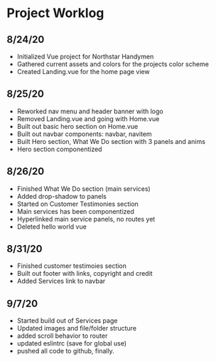 # Project Worklog

## 8/24/20

- Initialized Vue project for Northstar Handymen
- Gathered current assets and colors for the projects color scheme
- Created Landing.vue for the home page view

## 8/25/20

- Reworked nav menu and header banner with logo
- Removed Landing.vue and going with Home.vue
- Built out basic hero section on Home.vue
- Built out navbar components: navbar, navitem
- Built Hero section, What We Do section with 3 panels and anims
- Hero section componentized

## 8/26/20

- Finished What We Do section (main services)
- Added drop-shadow to panels
- Started on Customer Testimonies section
- Main services has been componentized
- Hyperlinked main service panels, no routes yet
- Deleted hello world vue

## 8/31/20

- Finished customer testimoies section
- Built out footer with links, copyright and credit
- Added Services link to navbar

## 9/7/20

- Started build out of Services page
- Updated images and file/folder structure
- added scroll behavior to router
- updated eslintrc (save for global use)
- pushed all code to github, finally.
